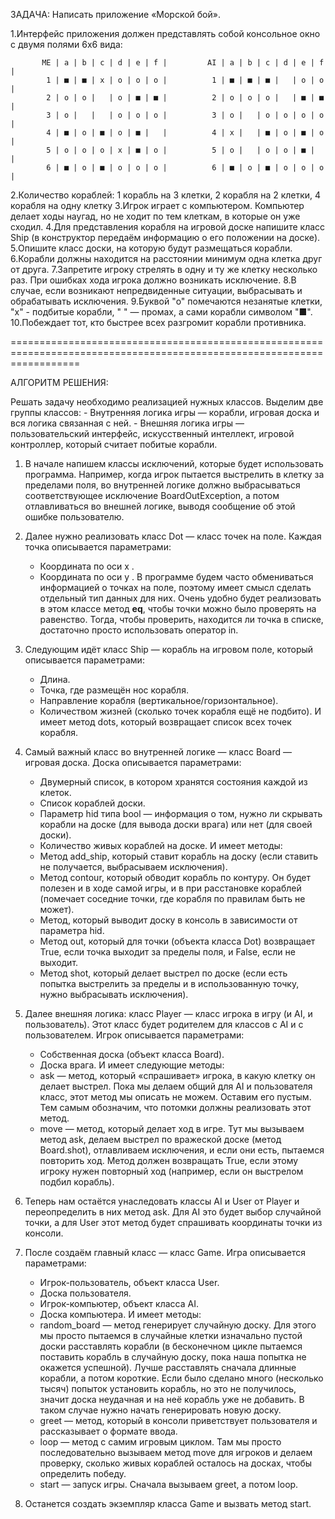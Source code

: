 ЗАДАЧА: Написать приложение «Морской бой».

1.Интерфейс приложения должен представлять собой консольное окно с двумя полями 6х6 вида:

           ME | a | b | c | d | e | f |         AI | a | b | c | d | e | f |
            1 | ■ | ■ | x | о | о | о |          1 | ■ | ■ | ■ |   | о | о |
            2 | о | о |   | о | ■ | ■ |          2 | о | о | o |   | ■ | ■ |
            3 | о |   |   | о | о | о |          3 | о |   | о | о | о | о |
            4 | ■ | о | ■ | о | ■ |   |          4 | x |   | ■ | о | ■ | о |
            5 | о | о | о | x | ■ | о |          5 | о |   | о | o | ■ |   |
            6 | ■ | о | ■ | о | о | о |          6 | ■ | о | ■ | о | о | о |

2.Количество кораблей: 1 корабль на 3 клетки, 2 корабля на 2 клетки, 4 корабля на одну клетку
3.Игрок играет с компьютером. Компьютер делает ходы наугад, но не ходит по тем клеткам, в которые он уже сходил.
4.Для представления корабля на игровой доске напишите класс Ship (в конструктор передаём информацию о его положении на доске).
5.Опишите класс доски, на которую будут размещаться корабли.
6.Корабли должны находится на расстоянии минимум одна клетка друг от друга.
7.Запретите игроку стрелять в одну и ту же клетку несколько раз. При ошибках хода игрока должно возникать исключение.
8.В случае, если возникают непредвиденные ситуации, выбрасывать и обрабатывать исключения.
9.Буквой "o" помечаются незанятые клетки, "x" - подбитые корабли, " " — промах, а сами корабли символом "■".
10.Побеждает тот, кто быстрее всех разгромит корабли противника.


========================================================================================================================


АЛГОРИТМ РЕШЕНИЯ:

Решать задачу необходимо реализацией нужных классов. Выделим две группы классов:
    - Внутренняя логика игры — корабли, игровая доска и вся логика связанная с ней.
    - Внешняя логика игры — пользовательский интерфейс, искусственный интеллект, игровой контроллер, который считает
      побитые корабли.

1. В начале напишем классы исключений, которые будет использовать программа. Например, когда игрок пытается выстрелить
   в клетку за пределами поля, во внутренней логике должно выбрасываться соответствующее исключение BoardOutException,
   а потом отлавливаться во внешней логике, выводя сообщение об этой ошибке пользователю.

2. Далее нужно реализовать класс Dot — класс точек на поле. Каждая точка описывается параметрами:
    - Координата по оси x .
    - Координата по оси y .
   В программе будем часто обмениваться информацией о точках на поле, поэтому имеет смысл сделать отдельный тип данных для них.
   Очень удобно будет реализовать в этом классе метод __eq__, чтобы точки можно было проверять на равенство. Тогда, чтобы проверить,
   находится ли точка в списке, достаточно просто использовать оператор in.

3. Следующим идёт класс Ship — корабль на игровом поле, который описывается параметрами:
    - Длина.
    - Точка, где размещён нос корабля.
    - Направление корабля (вертикальное/горизонтальное).
    - Количеством жизней (сколько точек корабля ещё не подбито).
   И имеет метод dots, который возвращает список всех точек корабля.

4. Самый важный класс во внутренней логике — класс Board — игровая доска. Доска описывается параметрами:
    - Двумерный список, в котором хранятся состояния каждой из клеток.
    - Список кораблей доски.
    - Параметр hid типа bool — информация о том, нужно ли скрывать корабли на доске (для вывода доски врага) или нет (для своей доски).
    - Количество живых кораблей на доске.
   И имеет методы:
    - Метод add_ship, который ставит корабль на доску (если ставить не получается, выбрасываем исключения).
    - Метод contour, который обводит корабль по контуру. Он будет полезен и в ходе самой игры, и в при расстановке кораблей (помечает
      соседние точки, где корабля по правилам быть не может).
    - Метод, который выводит доску в консоль в зависимости от параметра hid.
    - Метод out, который для точки (объекта класса Dot) возвращает True, если точка выходит за пределы поля, и False, если не выходит.
    - Метод shot, который делает выстрел по доске (если есть попытка выстрелить за пределы и в использованную точку, нужно выбрасывать
      исключения).

5. Далее внешняя логика: класс Player — класс игрока в игру (и AI, и пользователь). Этот класс будет родителем для классов с AI и с
   пользователем. Игрок описывается параметрами:
    - Собственная доска (объект класса Board).
    - Доска врага.
   И имеет следующие методы:
    - ask — метод, который «спрашивает» игрока, в какую клетку он делает выстрел. Пока мы делаем общий для AI и пользователя класс,
      этот метод мы описать не можем. Оставим его пустым. Тем самым обозначим, что потомки должны реализовать этот метод.
    - move — метод, который делает ход в игре. Тут мы вызываем метод ask, делаем выстрел по вражеской доске (метод Board.shot),
      отлавливаем исключения, и если они есть, пытаемся повторить ход. Метод должен возвращать True, если этому игроку нужен повторный
      ход (например, если он выстрелом подбил корабль).

6. Теперь нам остаётся унаследовать классы AI и User от Player и переопределить в них метод ask. Для AI это будет выбор случайной точки,
   а для User этот метод будет спрашивать координаты точки из консоли.

7. После создаём главный класс — класс Game. Игра описывается параметрами:
    - Игрок-пользователь, объект класса User.
    - Доска пользователя.
    - Игрок-компьютер, объект класса AI.
    - Доска компьютера.
   И имеет методы:
    - random_board — метод генерирует случайную доску. Для этого мы просто пытаемся в случайные клетки изначально пустой доски расставлять
      корабли (в бесконечном цикле пытаемся поставить корабль в случайную доску, пока наша попытка не окажется успешной). Лучше расставлять
      сначала длинные корабли, а потом короткие. Если было сделано много (несколько тысяч) попыток установить корабль, но это не получилось,
      значит доска неудачная и на неё корабль уже не добавить. В таком случае нужно начать генерировать новую доску.
    - greet — метод, который в консоли приветствует пользователя и рассказывает о формате ввода.
    - loop — метод с самим игровым циклом. Там мы просто последовательно вызываем метод move для игроков и делаем проверку, сколько живых
      кораблей осталось на досках, чтобы определить победу.
    - start — запуск игры. Сначала вызываем greet, а потом loop.

8. Останется создать экземпляр класса Game и вызвать метод start.

